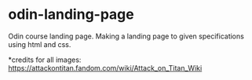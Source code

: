 # odin-landing-page
Odin course landing page. Making a landing page to given specifications using html and css.

*credits for all images: https://attackontitan.fandom.com/wiki/Attack_on_Titan_Wiki
